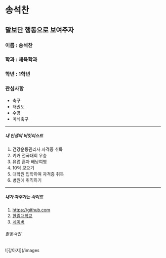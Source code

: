 송석찬  
======  
말보단 행동으로 보여주자  
---------------------------
### 이름 : 송석찬
### 학과 : 체육학과  
### 학년 : 1학년
### 관심사항  
  * 축구
  * 태권도 
  * 수영 
  * 미식축구
-----------------------------
##### 내 인생의 버킷리스트
1. 건강운동관리사 자격증 취득
2. 키커 전국대회 우승
3. 유럽 혼자 배낭여행 
4. 10억 모으기  
5. 대학원 입학하여 자격증 취득
6. 병원에 취직하기  
-----------------------------

##### 내가 자주가는 사이트  
1. https://github.com  
2. [한림대학교](https://www.hallym.com)
3. [네이버][1]


###### 활동사진
![강아지](/images




[1]:http://www.naver.com
